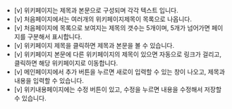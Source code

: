 *  [v] 위키페이지는 제목과 본문으로 구성되며 각각 텍스트 입니다.
*  [v] 처음페이지에서는 여러개의 위키페이지제목이 목록으로 나옵니다.
*  [v] 처음페이지에 목록으로 보여지는 제목의 갯수는 5개이며, 5개가 넘어가면 페이지를 구분해서 표시합니다.
*  [v] 위키페이지 제목을 클릭하면 제목과 본문을 볼 수 있습니다.
*  [v] 위키페이지 본문에 다른 위키페이지의 제목이 있으면 자동으로 링크가 걸리고,클릭하면 해당 위키페이지로 이동합니다.
*  [v] 메인페이지에서 추가 버튼을 누르면 새로이 입력할 수 있는 창이 나오고, 제목과 내용을 입력할 수 있습니다.
*  [v] 위키내용페이지에는 수정 버튼이 있고, 수정을 누르면 내용을 수정해서 저장할 수 있습니다.
